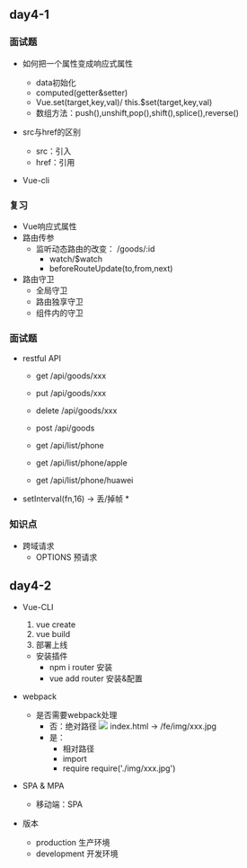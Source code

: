 ## day4-1

### 面试题

* 如何把一个属性变成响应式属性
    * data初始化
    * computed(getter&setter)
    * Vue.set(target,key,val)/ this.$set(target,key,val)
    * 数组方法：push(),unshift,pop(),shift(),splice(),reverse()
* src与href的区别
    * src：引入
    * href：引用

* Vue-cli

### 复习
* Vue响应式属性
* 路由传参
    * 监听动态路由的改变： /goods/:id
        * watch/$watch
        * beforeRouteUpdate(to,from,next)
* 路由守卫
    * 全局守卫
    * 路由独享守卫
    * 组件内的守卫


### 面试题
* restful API
    * get /api/goods/xxx
    * put /api/goods/xxx
    * delete /api/goods/xxx
    * post /api/goods

    * get /api/list/phone
    * get /api/list/phone/apple
    * get /api/list/phone/huawei
* setInterval(fn,16) -> 丢/掉帧
    * 


### 知识点
* 跨域请求
    * OPTIONS 预请求


## day4-2

* Vue-CLI
    1. vue create
    2. vue build
    3. 部署上线

    * 安装插件
        * npm i router      安装
        * vue add router    安装&配置

* webpack
    * 是否需要webpack处理
        * 否：绝对路径 <img src="/img/xxx.jpg"> index.html -> /fe/img/xxx.jpg
        * 是：
            * 相对路径
            * import
            * require  require('./img/xxx.jpg')

* SPA & MPA
    * 移动端：SPA

* 版本
    * production    生产环境
    * development   开发环境
